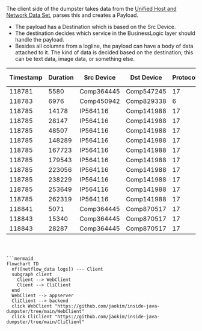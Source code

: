 The client side of the dumpster takes data from the [Unified Host and Network Data Set](https://csr.lanl.gov/data/2017/), parses this and creates a Payload. 
* The payload has a Destination which is based on the Src Device. 
* The destination decides which service in the BusinessLogic layer should handle the payload.
* Besides all columns from a logline, the payload can have a body of data attached to it. The kind of data is decided based on the destination; this can be text data, image data, or something else.


|Timestamp|Duration|Src Device|Dst Device|Protocol|Src Port|Dest Port|Src packets|Dst Packets|Src Bytes|Dst Bytes|
|---|---|---|---|---|---|---|---|---|---|---|
|118781|5580|Comp364445|Comp547245|17|Port05507|Port46272|0|755065|0|1042329018|
|118783|6976|Comp450942|Comp829338|6|Port03137|445|1665|1108|300810|250408|
|118785|14178|IP564116|Comp141988|17|5060|5060|1866|0|1477041|0|
|118785|28147|IP564116|Comp141988|17|5060|5060|3326|0|2656305|0|
|118785|48507|IP564116|Comp141988|17|5060|5060|5423|0|4388449|0|
|118785|148289|IP564116|Comp141988|17|5060|5060|16366|0|13365368|0|
|118785|167723|IP564116|Comp141988|17|5060|5060|18213|0|14897583|0|
|118785|179543|IP564116|Comp141988|17|5060|5060|19467|0|15924693|0|
|118785|223056|IP564116|Comp141988|17|5060|5060|24344|0|19914020|0|
|118785|238229|IP564116|Comp141988|17|5060|5060|25816|0|21135448|0|
|118785|253649|IP564116|Comp141988|17|5060|5060|27333|0|22393722|0|
|118785|262319|IP564116|Comp141988|17|5060|5060|28257|0|23149303|0|
|118841|5071|Comp364445|Comp870517|17|Port55006|Port46272|0|387956|0|528637071|
|118843|15340|Comp364445|Comp870517|17|Port68697|Port28366|2702|3219|226968|296148|
|118843|28287|Comp364445|Comp870517|17|Port68697|Port28366|5445|6438|457380|592296|
```



```mermaid
flowchart TD
  nf([netflow_data logs]) --- Client
  subgraph client
    Client --> WebClient
    Client --> CliClient
  end
  WebClient --> appserver
  CliClient --> backend
  click WebClient "https://github.com/jaokim/inside-java-dumpster/tree/main/WebClient"
  click CliClient "https://github.com/jaokim/inside-java-dumpster/tree/main/CliClient"
```


